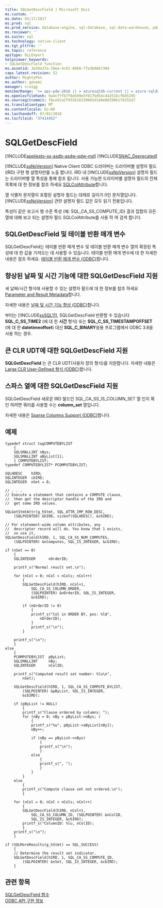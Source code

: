 ```yaml
---
title: SQLGetDescField | Microsoft Docs
ms.custom: ''
ms.date: 03/17/2017
ms.prod: sql
ms.prod_service: database-engine, sql-database, sql-data-warehouse, pdw
ms.reviewer: ''
ms.suite: sql
ms.technology: native-client
ms.tgt_pltfrm: ''
ms.topic: reference
apitype: DLLExport
helpviewer_keywords:
- SQLGetDescField function
ms.assetid: 3e59a37a-28ee-4c91-8968-7fe3b966739d
caps.latest.revision: 52
author: MightyPen
ms.author: genemi
manager: craigg
monikerRange: '>= aps-pdw-2016 || = azuresqldb-current || = azure-sqldw-latest || >= sql-server-2016 || = sqlallproducts-allversions'
ms.openlocfilehash: 9a4cfffb7f8eb99e5f017bd54c44251bcf6d5195
ms.sourcegitcommit: f8ce92a2f935616339965d140e00298b1f8355d7
ms.translationtype: MT
ms.contentlocale: ko-KR
ms.lasthandoff: 07/03/2018
ms.locfileid: "37414452"
---
```

# <a name="sqlgetdescfield"></a>SQLGetDescField
[!INCLUDE[appliesto-ss-asdb-asdw-pdw-md](../../includes/appliesto-ss-asdb-asdw-pdw-md.md)]
[!INCLUDE[SNAC_Deprecated](../../includes/snac-deprecated.md)]

  [!INCLUDE[ssNoVersion](../../includes/ssnoversion-md.md)] Native Client ODBC 드라이버는 드라이버별 설명자 필드 (IRD) 구현 행 설명자만를 노출 합니다. IRD 내 [!INCLUDE[ssNoVersion](../../includes/ssnoversion-md.md)] 설명자 필드는 드라이버별 열 특성을 통해 참조 됩니다. 사용 가능한 드라이버별 설명자 필드의 전체 목록에 대 한 정보를 참조 하세요 [SQLColAttribute](../../relational-databases/native-client-odbc-api/sqlcolattribute.md)합니다.  
  
 열 식별자 문자열이 포함된 설명자 필드는 대체로 길이가 0인 문자열입니다. [!INCLUDE[ssNoVersion](../../includes/ssnoversion-md.md)] 관련 설명자 필드 값은 모두 읽기 전용입니다.  
  
 특성이 같은 보고서 행 수준 특성 (예: SQL_CA_SS_COMPUTE_ID) 결과 집합의 모든 열에 대해 보고 되는 설명자 필드 SQLColAttribute를 사용 하 여 검색 합니다.  
  
## <a name="sqlgetdescfield-and-table-valued-parameters"></a>SQLGetDescField 및 테이블 반환 매개 변수  
 SQLGetDescField는 테이블 반환 매개 변수 및 테이블 반환 매개 변수 열의 확장된 특성에 대 한 값을 가져오는 데 사용할 수 있습니다. 테이블 반환 매개 변수에 대 한 자세한 내용은 참조 하세요. [테이블 반환 매개 변수 &#40;ODBC&#41;](../../relational-databases/native-client-odbc-table-valued-parameters/table-valued-parameters-odbc.md)합니다.  
  
## <a name="sqlgetdescfield-support-for-enhanced-date-and-time-features"></a>향상된 날짜 및 시간 기능에 대한 SQLGetDescField 지원  
 새 날짜/시간 형식에 사용할 수 있는 설명자 필드에 대 한 정보를 참조 하세요 [Parameter and Result Metadata](../../relational-databases/native-client-odbc-date-time/metadata-parameter-and-result.md)합니다.  
  
 자세한 내용은 [날짜 및 시간 기능 향상 &#40;ODBC&#41;](../../relational-databases/native-client-odbc-date-time/date-and-time-improvements-odbc.md)합니다.  
  
 부터는 [!INCLUDE[ssSQL11](../../includes/sssql11-md.md)], SQLGetDescField 반환할 수 있습니다 **SQL_C_SS_TIME2** (에 대 한 **시간** 형식) 또는 **SQL_C_SS_TIMESTAMPOFFSET** (에 대 한  **datetimeoffset**) 대신 **SQL_C_BINARY**응용 프로그램에서 ODBC 3.8을 사용 하는 경우.  
  
## <a name="sqlgetdescfield-support-for-large-clr-udts"></a>큰 CLR UDT에 대한 SQLGetDescField 지원  
 **SQLGetDescField** 는 큰 CLR UDT(사용자 정의 형식)를 지원합니다. 자세한 내용은 [Large CLR User-Defined 형식 &#40;ODBC&#41;](../../relational-databases/native-client/odbc/large-clr-user-defined-types-odbc.md)합니다.  
  
## <a name="sqlgetdescfield-support-for-sparse-columns"></a>스파스 열에 대한 SQLGetDescField 지원  
 SQLGetDescField 새로운 IRD 필드인 SQL_CA_SS_IS_COLUMN_SET 열 인지 확인 하려면 쿼리를 사용할 수는 **column_set** 열입니다.  
  
 자세한 내용은 [Sparse Columns Support &#40;ODBC&#41;](../../relational-databases/native-client/odbc/sparse-columns-support-odbc.md)합니다.  
  
## <a name="example"></a>예제  
  
```  
typedef struct tagCOMPUTEBYLIST  
    {  
    SQLSMALLINT nBys;  
    SQLSMALLINT aByList[1];  
    } COMPUTEBYLIST;  
typedef COMPUTEBYLIST* PCOMPUTEBYLIST;   
  
SQLHDESC    hIRD;   
SQLINTEGER  cbIRD;   
SQLINTEGER  nSet = 0;   
  
// . . .  
// Execute a statement that contains a COMPUTE clause,  
//  then get the descriptor handle of the IRD and  
//  get some IRD values.  
  
SQLGetStmtAttr(g_hStmt, SQL_ATTR_IMP_ROW_DESC,  
    (SQLPOINTER) &hIRD, sizeof(SQLHDESC), &cbIRD);  
  
// For statement-wide column attributes, any  
//  descriptor record will do. You know that 1 exists,  
//  so use it.  
SQLGetDescField(hIRD, 1, SQL_CA_SS_NUM_COMPUTES,  
    (SQLPOINTER) &nComputes, SQL_IS_INTEGER, &cbIRD);  
  
if (nSet == 0)  
    {  
    SQLINTEGER      nOrderID;  
  
    printf_s("Normal result set.\n");  
  
    for (nCol = 0; nCol < nCols; nCol++)  
        {  
        SQLGetDescField(hIRD, nCol+1,  
            SQL_CA_SS_COLUMN_ORDER,  
            (SQLPOINTER) &nOrderID, SQL_IS_INTEGER,  
            &cbIRD);  
  
        if (nOrderID != 0)  
            {  
            printf_s("Col in ORDER BY, pos: %ld",  
                nOrderID);  
            }  
            printf_s("\n");  
        }  
  
    printf_s("\n");  
    }  
else  
    {  
    PCOMPUTEBYLIST  pByList;  
    SQLSMALLINT     nBy;  
    SQLINTEGER      nColID;  
  
    printf_s("Computed result set number: %lu\n",  
        nSet);  
  
    SQLGetDescField(hIRD, 1, SQL_CA_SS_COMPUTE_BYLIST,  
        (SQLPOINTER) &pByList, SQL_IS_INTEGER,  
        &cbIRD);  
  
    if (pByList != NULL)  
        {  
        printf_s("Clause ordered by columns: ");  
        for (nBy = 0; nBy < pByList->nBys; )  
            {  
            printf_s("%u", pByList->aByList[nBy]);  
            nBy++;  
  
            if (nBy == pByList->nBys)  
                {  
                printf_s("\n");  
                }  
            else  
                {  
                printf_s(", ");  
                }  
            }  
        }  
    else  
        {  
        printf_s("Compute clause set not ordered.\n");  
        }  
  
    for (nCol = 0; nCol < nCols; nCol++)  
        {  
        SQLGetDescField(hIRD, nCol+1,  
            SQL_CA_SS_COLUMN_ID, (SQLPOINTER) &nColID,  
            SQL_IS_INTEGER, &cbIRD);  
        printf_s("ColumnID: %lu, nColID);  
        }  
    printf_s("\n");  
    }  
  
if (SQLMoreResults(g_hStmt) == SQL_SUCCESS)  
    {  
    // Determine the result set indicator.  
    SQLGetDescField(hIRD, 1, SQL_CA_SS_COMPUTE_ID,  
        (SQLPOINTER) &nSet, SQL_IS_INTEGER, &cbIRD);  
    }  
```  
  
## <a name="see-also"></a>관련 항목  
 [SQLGetDescField 함수](http://go.microsoft.com/fwlink/?LinkId=59351)   
 [ODBC API 구현 정보](../../relational-databases/native-client-odbc-api/odbc-api-implementation-details.md)  
  
  
